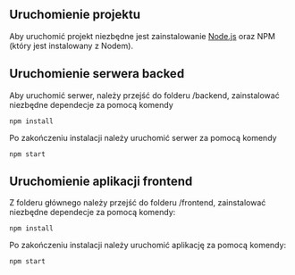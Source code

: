 ## Uruchomienie projektu

Aby uruchomić projekt niezbędne jest zainstalowanie [Node.js](https://nodejs.org/en/download/) oraz NPM (który jest instalowany z Nodem).

## Uruchomienie serwera backed

Aby uruchomić serwer, należy przejść do folderu /backend, zainstalować niezbędne dependecje za pomocą komendy


    npm install


Po zakończeniu instalacji należy uruchomić serwer za pomocą komendy


    npm start

## Uruchomienie aplikacji frontend
Z folderu głównego należy przejść do folderu /frontend, zainstalować niezbędne dependecje za pomocą komendy:


    npm install


Po zakończeniu instalacji należy uruchomić aplikację za pomocą komendy:


    npm start
